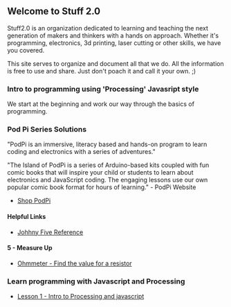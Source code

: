 ## Welcome to Stuff 2.0

Stuff2.0 is an organization dedicated to learning and teaching the next generation of makers and thinkers with a hands on approach. Whether it's programming, electronics, 3d printing, laser cutting or other skills, we have you covered.

This site serves to organize and document all that we do.  All the information is free to use and share.  Just don't poach it and call it your own. ;)

### Intro to programming using 'Processing' Javasript style

We start at the beginning and work our way through the basics of programming.

### Pod Pi Series Solutions

"PodPi is an immersive, literacy based and hands-on program to learn coding and electronics with a series of adventures."

"The Island of PodPi is a series of Arduino-based kits coupled with fun comic books that will inspire your child or students to learn about electronics and JavaScript coding. The engaging lessons use our own popular comic book format for hours of learning." - PodPi Website

 - [Shop PodPi](https://shop.podpi.com/)

#### Helpful Links

 - [Johhny Five Reference](http://johnny-five.io/api/)

#### 5 - Measure Up 

- [Ohmmeter - Find the value for a resistor](podpi/05_ohmmeter.js)

### Learn programming with Javascript and Processing

- [Lesson 1 - Intro to Processing and javascript](processing/ProcessingIntro.pdf)
